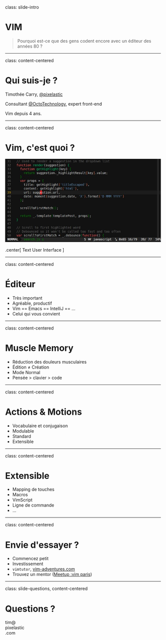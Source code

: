 class: slide-intro
# VIM

> Pourquoi est-ce que des gens codent encore avec un éditeur des années 80 ?

---
class: content-centered
# Qui suis-je ?

Timothée Carry, [@pixelastic][1]

Consultant [@OctoTechnology][2], expert front-end

Vim depuis 4 ans.

---
class: content-centered
# Vim, c'est quoi ?

![Capture écran Vim][3]

.center[
  Text User Interface
]

---
class: content-centered
# Éditeur

- Très important
- Agréable, productif
- Vim == Emacs == IntelliJ ==  ...
- Celui qui vous convient

---
class: content-centered
# Muscle Memory

- Réduction des douleurs musculaires
- Édition ≠ Création
- Mode Normal
- Pensée > clavier > code

---
class: content-centered
# Actions & Motions

- Vocabulaire et conjugaison
- Modulable
- Standard
- Extensible

---
class: content-centered
# Extensible

- Mapping de touches
- Macros
- VimScript
- Ligne de commande
- ...

---
class: content-centered
# Envie d'essayer ?

- Commencez petit
- Investissement
- `vimtutor`, [vim-adventures.com][4]
- Trouvez un mentor ([Meetup :vim paris](http://www.meetup.com/Vim-Paris/))

---
class: slide-questions, content-centered
# Questions ?

<div class="contact">
  <div class="part part-below part-mail" name="email">tim@<div class="part part-above part-website" name="website"><div class="part part-below part-twitter" name="twitter">pixelastic</div>.com</div></div>
</div>

[1]: https://twitter.com/pixelastic
[2]: http://www.octo.com/
[3]: ./img/screen.jpg
[4]: http://vim-adventures.com/

